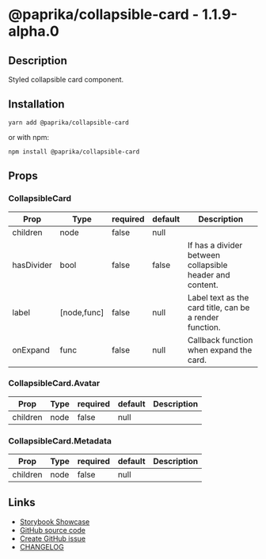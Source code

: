 <!-- start: Autogenerated - do not modify -->

# @paprika/collapsible-card - 1.1.9-alpha.0

## Description

Styled collapsible card component.

## Installation

```
yarn add @paprika/collapsible-card
```

or with npm:

```
npm install @paprika/collapsible-card
```

## Props

### CollapsibleCard

| Prop       | Type        | required | default | Description                                              |
| ---------- | ----------- | -------- | ------- | -------------------------------------------------------- |
| children   | node        | false    | null    |                                                          |
| hasDivider | bool        | false    | false   | If has a divider between collapsible header and content. |
| label      | [node,func] | false    | null    | Label text as the card title, can be a render function.  |
| onExpand   | func        | false    | null    | Callback function when expand the card.                  |

### CollapsibleCard.Avatar

| Prop     | Type | required | default | Description |
| -------- | ---- | -------- | ------- | ----------- |
| children | node | false    | null    |             |

### CollapsibleCard.Metadata

| Prop     | Type | required | default | Description |
| -------- | ---- | -------- | ------- | ----------- |
| children | node | false    | null    |             |

<!-- end: Autogenerated - do not modify -->
<!-- content -->

<!-- eoContent -->

## Links

- [Storybook Showcase](https://paprika.highbond.com/?path=/story/navigation-collapsiblecard--showcase)
- [GitHub source code](https://github.com/acl-services/paprika/tree/master/packages/CollapsibleCard/src)
- [Create GitHub issue](https://github.com/acl-services/paprika/issues/new?label=[]&title=@paprika/collapsible-card%20[help]:%20your%20short%20description&body=%0A%23%20Help%20wanted%0A%0A%23%23%20Please%20write%20your%20question.%0A*A%20clear%20and%20concise%20description%20of%20what%20the%20question%20is*%0A%0A%23%23%20Additional%20context%0A*Add%20any%20other%20context%20or%20screenshots%20about%20your%20question%20here.*%0A)
- [CHANGELOG](https://github.com/acl-services/paprika/tree/master/packages/CollapsibleCard/CHANGELOG.md)
